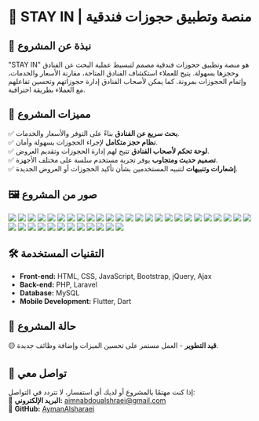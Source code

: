 # 🏨 STAY IN | منصة وتطبيق حجوزات فندقية

## 📌 نبذة عن المشروع
"STAY IN" هو منصة وتطبيق حجوزات فندقية مصمم لتبسيط عملية البحث عن الفنادق وحجزها بسهولة. يتيح للعملاء استكشاف الفنادق المتاحة، مقارنة الأسعار والخدمات، وإتمام الحجوزات بمرونة. كما يمكن لأصحاب الفنادق إدارة حجوزاتهم وتحسين تفاعلهم مع العملاء بطريقة احترافية.

## 🎯 مميزات المشروع
✅ **بحث سريع عن الفنادق** بناءً على التوفر والأسعار والخدمات.  
✅ **نظام حجز متكامل** لإجراء الحجوزات بسهولة وأمان.  
✅ **لوحة تحكم لأصحاب الفنادق** تتيح لهم إدارة الحجوزات وتقديم العروض.  
✅ **تصميم حديث ومتجاوب** يوفر تجربة مستخدم سلسة على مختلف الأجهزة.  
✅ **إشعارات وتنبيهات** لتنبيه المستخدمين بشأن تأكيد الحجوزات أو العروض الجديدة.  

## 🖼️ صور من المشروع
<img src="https://github.com/AymanAlsharaei/STAY-IN/blob/main/Screenshot 2023-11-09 035236.jpg" class="col"  >
<img src="https://github.com/AymanAlsharaei/STAY-IN/blob/main/Screenshot 2023-11-09 035359.jpg class="col"  >
<img src="https://github.com/AymanAlsharaei/STAY-IN/blob/main/Screenshot 2023-11-09 035440.jpg" class="col"  >
<img src="https://github.com/AymanAlsharaei/STAY-IN/blob/main/Screenshot 2023-11-09 035540.jpg" class="col"  >


<img src="https://github.com/AymanAlsharaei/STAY-IN/blob/main/Screenshot2023-11-08_061155.jpg" class="col"  >
<img src="https://github.com/AymanAlsharaei/STAY-IN/blob/main/Screenshot 2023-11-08 072647.jpg" class="col"  >
<img src="https://github.com/AymanAlsharaei/STAY-IN/blob/main/Screenshot 2023-11-09 014838.jpg" class="col"  >
<img src="https://github.com/AymanAlsharaei/STAY-IN/blob/main/Screenshot 2023-11-09 023230.jpg" class="col"  >

<img src="https://github.com/AymanAlsharaei/STAY-IN/blob/main/Screenshot 2023-11-09 023349.jpg" class="col"  >
<img src="https://github.com/AymanAlsharaei/STAY-IN/blob/main/Screenshot 2023-11-09 023415.jpg" class="col"  >
<img src="https://github.com/AymanAlsharaei/STAY-IN/blob/main/Screenshot 2023-11-09 023844.jpg" class="col"  >
<img src="https://github.com/AymanAlsharaei/STAY-IN/blob/main/Screenshot 2023-11-09 023950.jpg" class="col"  >
<img src="https://github.com/AymanAlsharaei/STAY-IN/blob/main/Screenshot 2023-11-09 024126.jpg" class="col"  >

<img src="https://github.com/AymanAlsharaei/STAY-IN/blob/main/Screenshot 2023-11-09 024327.jpg" class="col"  >
<img src="https://github.com/AymanAlsharaei/STAY-IN/blob/main/Screenshot 2023-11-09 024510.jpg" class="col"  >
<img src="https://github.com/AymanAlsharaei/STAY-IN/blob/main/Screenshot 2023-11-09 024605.jpg" class="col"  >
<img src="https://github.com/AymanAlsharaei/STAY-IN/blob/main/Screenshot 2023-11-09 024636.jpg" class="col"  >


<img src="https://github.com/AymanAlsharaei/STAY-IN/blob/main/Screenshot 2023-11-09 024804.jpg" class="col"  >
<img src="https://github.com/AymanAlsharaei/STAY-IN/blob/main/Screenshot 2023-11-09 024933.jpg" class="col"  >
<img src="https://github.com/AymanAlsharaei/STAY-IN/blob/main/Screenshot 2023-11-09 025035.jpg" class="col"  >
<img src="https://github.com/AymanAlsharaei/STAY-IN/blob/main/Screenshot 2023-11-09 025108.jpg.jpg" class="col"  >
<img src="https://github.com/AymanAlsharaei/STAY-IN/blob/main/Screenshot 2023-11-09 024636.jpg" class="col"  >
<img src="https://github.com/AymanAlsharaei/STAY-IN/blob/main/Screenshot 2023-11-09 025243.jpg" class="col"  >
<img src="https://github.com/AymanAlsharaei/STAY-IN/blob/main/Screenshot 2023-11-09 035236.jpg" class="col"  >
<img src="https://github.com/AymanAlsharaei/STAY-IN/blob/main/Screenshot 2023-11-09 035359.jpg class="col"  >
<img src="https://github.com/AymanAlsharaei/STAY-IN/blob/main/Screenshot 2023-11-09 035440.jpg" class="col"  >
<img src="https://github.com/AymanAlsharaei/STAY-IN/blob/main/Screenshot 2023-11-09 035540.jpg" class="col"  >

<img src="https://github.com/AymanAlsharaei/STAY-IN/blob/main/Screenshot 2023-11-09 024636.jpg" class="col"  >
<img src="https://github.com/AymanAlsharaei/STAY-IN/blob/main/Screenshot 2023-11-09 024636.jpg" class="col"  >
<img src="https://github.com/AymanAlsharaei/STAY-IN/blob/main/Screenshot 2023-11-09 024636.jpg" class="col"  >
<img src="https://github.com/AymanAlsharaei/STAY-IN/blob/main/Screenshot 2023-11-09 024636.jpg" class="col"  >
<img src="https://github.com/AymanAlsharaei/STAY-IN/blob/main/Screenshot 2023-11-09 024636.jpg" class="col"  >
<img src="https://github.com/AymanAlsharaei/STAY-IN/blob/main/Screenshot 2023-11-09 024636.jpg" class="col"  >
<img src="https://github.com/AymanAlsharaei/STAY-IN/blob/main/Screenshot 2023-11-09 024636.jpg" class="col"  >
<img src="https://github.com/AymanAlsharaei/STAY-IN/blob/main/Screenshot 2023-11-09 024636.jpg" class="col"  >
<img src="https://github.com/AymanAlsharaei/STAY-IN/blob/main/Screenshot 2023-11-09 024636.jpg" class="col"  >
<img src="https://github.com/AymanAlsharaei/STAY-IN/blob/main/Screenshot 2023-11-09 024636.jpg" class="col"  >



## 🛠️ التقنيات المستخدمة
- **Front-end:** HTML, CSS, JavaScript, Bootstrap, jQuery, Ajax
- **Back-end:** PHP, Laravel
- **Database:** MySQL
- **Mobile Development:** Flutter, Dart

## 🚀 حالة المشروع
🟡 **قيد التطوير** - العمل مستمر على تحسين الميزات وإضافة وظائف جديدة.

## 📩 تواصل معي
إذا كنت مهتمًا بالمشروع أو لديك أي استفسار، لا تتردد في التواصل:  
📧 **البريد الإلكتروني:** [aimnabdoualshraei@gmail.com](mailto:aimnabdoualshraei@gmail.com)  
🔗 **GitHub:** [AymanAlsharaei](https://github.com/AymanAlsharaei)
